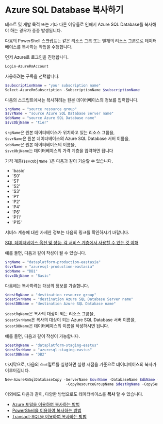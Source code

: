 # Azure SQL Database 복사하기

테스트 및 개발 목적 또는 기타 다른 이유들로 인해서 Azure SQL Database를 복사해야 하는 경우가 종종 발생됩니다.

다음의 PowerShell 스크립트는 같은 리소스 그룹 또는 별개의 리소스 그룹으로 데이터베이스를 복사하는 작업을 수행합니다.

먼저 Azure로 로그인을 진행합니다.

```PowerShell
Login-AzureRmAccount
```

사용하려는 구독을 선택합니다.

```PowerShell
$subscriptionName = "your subscription name"
Select-AzureRmSubscription -SubscriptionName $subscriptionName
```

다음의 스크립트에서는 복사하려는 원본 데이터베이스의 정보를 입력합니다.

```PowerShell
$rgName = "source resource group"
$svrName = "source Azure SQL Database Server name"
$dbName = "source Azure SQL Database name"
$svcObjName = "tier"
```

 ```$rgName```은 원본 데이터베이스가 위치하고 있는 리소스 그룹을,  
 ```$svrName```은 원본 데이터베이스의 Azure SQL Database 서버 이름을,  
 ```$dbName```은 원본 데이터베이스의 이름을,  
 ```$svcObjName```는 데이터베이스의 가격 계층을 입력하면 됩니다

 가격 계층(```$svcObjName ```)은 다음과 같이 기술할 수 있습니다.

 - 'basic'
 - 'S0' 
 - 'S1'
 - 'S2' 
 - 'S3'
 - 'P1'
 - 'P2'
 - 'P4'
 - 'P6'
 - 'P11' 
 - 'P15'

서비스 계층에 대한 자세한 정보는 다음의 링크를 확인하시기 바랍니다.

[SQL 데이터베이스 옵션 및 성능: 각 서비스 계층에서 사용할 수 있는 것 이해](https://azure.microsoft.com/ko-kr/documentation/articles/sql-database-service-tiers/)

예를 들면, 다음과 같이 작성이 될 수 있습니다.

 ```PowerShell
$rgName = "dataplatform-production-eastasia"
$svrName = "azuresql-production-eastasia"
$dbName = "DB1"
$svcObjName = "Basic"
 ```

 다음에는 복사하려는 대상의 정보를 기술합니다.
 
 ```PowerShell
$destRgName = "destination resource group"
$destSvrName = "destination Azure SQL Database Server name"
$destDBName = "destination Azure SQL Database name"
 ```

 ```$destRgName```은 복사의 대상이 되는 리소스 그룹을,  
 ```$destSvrName```은 복사의 대상이 되는 Azure SQL Database 서버 이름을,  
```$destDBName```은 데이터베이스의 이름을 작성하시면 됩니다.

예를 들면, 다음과 같이 작성이 가능합니다.

```PowerShell
$destRgName = "dataplatform-staging-eastus"
$destSvrName = "azuresql-staging-eastus"
$destDBName = "DB2"
```

마지막으로, 다음의 스크립트를 실행하면 실행 시점을 기준으로 데이터베이스의 복사가 이루어집니다.

```PowerShell
New-AzureRmSqlDatabaseCopy -ServerName $svrName -DatabaseName $dbName -ServiceObjectiveName $svcObjName -ResourceGroupName $rgName `
                            -CopyResourceGroupName $destRgName -CopyServerName $destSvrName -CopyDatabaseName $destDBName 
```

이외에도 다음과 같이, 다양한 방법으로도 데이터베이스를 __복사__ 할 수 있습니다.

- [Azure 포털을 이용하여 복사하는 방법](https://azure.microsoft.com/ko-kr/documentation/articles/sql-database-copy-portal/)
- [PowerShell을 이용하여 복사하는 방법](https://azure.microsoft.com/ko-kr/documentation/articles/sql-database-copy-powershell/)
- [Transact-SQL을 이용하여 복사하는 방법](https://azure.microsoft.com/ko-kr/documentation/articles/sql-database-copy-transact-sql/)